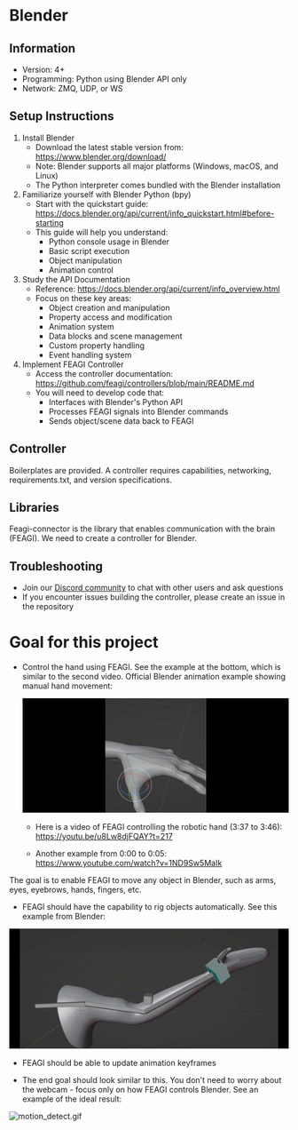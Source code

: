 # Blender
## Information
- Version: 4+
- Programming: Python using Blender API only
- Network: ZMQ, UDP, or WS

## Setup Instructions
1. Install Blender
   - Download the latest stable version from: https://www.blender.org/download/
   - Note: Blender supports all major platforms (Windows, macOS, and Linux)
   - The Python interpreter comes bundled with the Blender installation
2. Familiarize yourself with Blender Python (bpy)
   - Start with the quickstart guide: https://docs.blender.org/api/current/info_quickstart.html#before-starting
   - This guide will help you understand:
     - Python console usage in Blender
     - Basic script execution
     - Object manipulation
     - Animation control
3. Study the API Documentation
   - Reference: https://docs.blender.org/api/current/info_overview.html
   - Focus on these key areas:
     - Object creation and manipulation
     - Property access and modification
     - Animation system
     - Data blocks and scene management
     - Custom property handling
     - Event handling system
4. Implement FEAGI Controller
   - Access the controller documentation: https://github.com/feagi/controllers/blob/main/README.md
   - You will need to develop code that:
     - Interfaces with Blender's Python API
     - Processes FEAGI signals into Blender commands
     - Sends object/scene data back to FEAGI

## Controller
Boilerplates are provided. A controller requires capabilities, networking, requirements.txt, and version specifications.

## Libraries
Feagi-connector is the library that enables communication with the brain (FEAGI). We need to create a controller for Blender.

## Troubleshooting
- Join our [Discord community](https://chat.expo.dev) to chat with other users and ask questions
- If you encounter issues building the controller, please create an issue in the repository

# Goal for this project
- Control the hand using FEAGI. See the example at the bottom, which is similar to the second video.
  Official Blender animation example showing manual hand movement:

  ![hand.gif](_static/hand.gif)

    - Here is a video of FEAGI controlling the robotic hand (3:37 to 3:46):
https://youtu.be/u8Lw8djFQAY?t=217

    - Another example from 0:00 to 0:05:
https://www.youtube.com/watch?v=1ND9Sw5MaIk

The goal is to enable FEAGI to move any object in Blender, such as arms, eyes, eyebrows, hands, fingers, etc.

- FEAGI should have the capability to rig objects automatically. See this example from Blender:

![rig_example.gif](_static/rig_example.gif)

- FEAGI should be able to update animation keyframes

- The end goal should look similar to this. You don't need to worry about the webcam - focus only on how FEAGI controls Blender.
See an example of the ideal result:

![motion_detect.gif](_static/motion_detect.gif)
